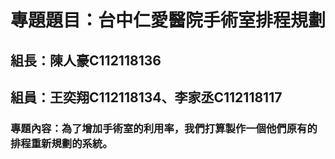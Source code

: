 # 專題題目：台中仁愛醫院手術室排程規劃
## 組長：陳人豪C112118136 
## 組員：王奕翔C112118134、李家丞C112118117
### 專題內容：為了增加手術室的利用率，我們打算製作一個他們原有的排程重新規劃的系統。

